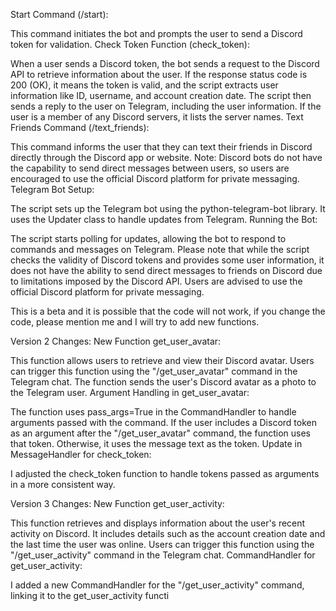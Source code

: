 Start Command (/start):

This command initiates the bot and prompts the user to send a Discord token for validation.
Check Token Function (check_token):

When a user sends a Discord token, the bot sends a request to the Discord API to retrieve information about the user.
If the response status code is 200 (OK), it means the token is valid, and the script extracts user information like ID, username, and account creation date.
The script then sends a reply to the user on Telegram, including the user information.
If the user is a member of any Discord servers, it lists the server names.
Text Friends Command (/text_friends):

This command informs the user that they can text their friends in Discord directly through the Discord app or website.
Note: Discord bots do not have the capability to send direct messages between users, so users are encouraged to use the official Discord platform for private messaging.
Telegram Bot Setup:

The script sets up the Telegram bot using the python-telegram-bot library.
It uses the Updater class to handle updates from Telegram.
Running the Bot:

The script starts polling for updates, allowing the bot to respond to commands and messages on Telegram.
Please note that while the script checks the validity of Discord tokens and provides some user information, it does not have the ability to send direct messages to friends on Discord due to limitations imposed by the Discord API. Users are advised to use the official Discord platform for private messaging.

This is a beta and it is possible that the code will not work, if you change the code, please mention me and I will try to add new functions.

Version 2 Changes:
New Function get_user_avatar:

This function allows users to retrieve and view their Discord avatar.
Users can trigger this function using the "/get_user_avatar" command in the Telegram chat.
The function sends the user's Discord avatar as a photo to the Telegram user.
Argument Handling in get_user_avatar:

The function uses pass_args=True in the CommandHandler to handle arguments passed with the command.
If the user includes a Discord token as an argument after the "/get_user_avatar" command, the function uses that token. Otherwise, it uses the message text as the token.
Update in MessageHandler for check_token:

I adjusted the check_token function to handle tokens passed as arguments in a more consistent way.





Version 3 Changes:
New Function get_user_activity:

This function retrieves and displays information about the user's recent activity on Discord.
It includes details such as the account creation date and the last time the user was online.
Users can trigger this function using the "/get_user_activity" command in the Telegram chat.
CommandHandler for get_user_activity:

I added a new CommandHandler for the "/get_user_activity" command, linking it to the get_user_activity functi
